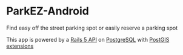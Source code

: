 # ParkEZ-Android
Find easy off the street parking spot or easily reserve a parking spot

This app is powered by a [Rails 5 API](http://github.com/CUNYTech/ParkEZ-API) on [PostgreSQL](http://postgresql.com) with [PostGIS extensions](http://postgis.net)
